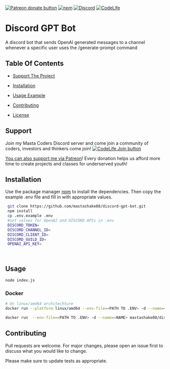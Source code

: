 [![Patreon donate button](https://img.shields.io/badge/patreon-donate-yellow.svg)](https://www.patreon.com/mastashake08)
[![npm](https://img.shields.io/npm/v/buttplug.svg)](https://npmjs.com/package/discord-gpt-bot)
[![Discord](https://img.shields.io/badge/Discord-Join%20My%20Server-blue)](https://discord.gg/DMbMmQvvQh)
[![CodeLife](https://img.shields.io/badge/Code%20Life-Join%20The%20Team-brightgreen)](https://bit.ly/30vZro9)

# Discord GPT Bot

A discord bot that sends OpenAI generated messages to a channel whenever a specific user uses the /generate-prompt command


## Table Of Contents

- [Support The Project](#support)
- [Installation](#installation)

- [Usage Example](#usage)
- [Contributing](#contributing)
- [License](#license)

## Support
Join my Masta Coders Discord server and come join a community of coders, investors and thinkers come join!
[![CodeLife Join button](https://i.imgur.com/407brBK.png)](https://discord.gg/DMbMmQvvQh)

[You can also support me  via Patreon](http://patreon.com/qdot)!
Every donation helps us afford more time to create projects and classes for underserved youth!

## Installation

Use the package manager [npm](https://npmjs.org) to install the dependencies. Then copy the example .env file and fill in with appropriate values.

```bash
 git clone https://github.com/mastashake08/discord-gpt-bot.git
 npm install
 cp .env.example .env
 #set values for OpenAI and DISCORD APIs in .env
 DISCORD_TOKEN=
 DISCORD_CHANNEL_ID=
 DISCORD_CLIENT_ID=
 DISCORD_GUILD_ID=
 OPENAI_API_KEY=




```

## Usage

```bash
node index.js
```
### Docker

```bash
# On linux/amd64 architechture
docker run --platform linux/amd64 --env-file=<PATH TO .ENV> -d --name=<NAME> mastashake08/discord-gpt-bot

docker run  --env-file=<PATH TO .ENV> -d --name=<NAME> mastashake08/discord-gpt-bot:latest
```

## Contributing
Pull requests are welcome. For major changes, please open an issue first to discuss what you would like to change.

Please make sure to update tests as appropriate.
